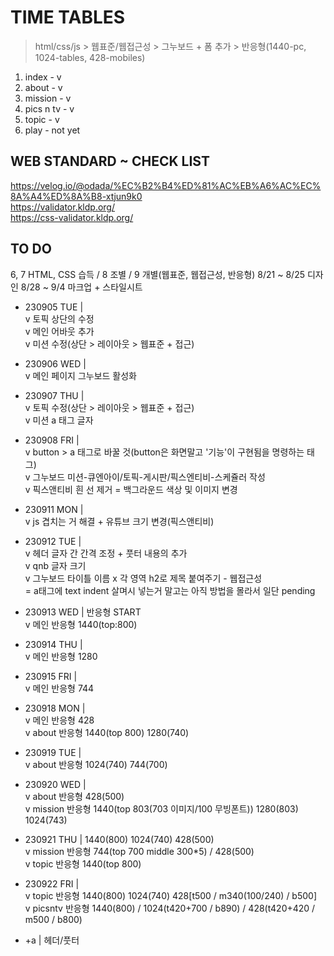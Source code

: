 # TIME TABLES

> html/css/js > 웹표준/웹접근성 > 그누보드 + 폼 추가 > 반응형(1440-pc, 1024-tables, 428-mobiles)

1. index - v
2. about - v
3. mission - v
4. pics n tv - v
5. topic - v
6. play - not yet

## WEB STANDARD ~ CHECK LIST

https://velog.io/@odada/%EC%B2%B4%ED%81%AC%EB%A6%AC%EC%8A%A4%ED%8A%B8-xtjun9k0  
https://validator.kldp.org/  
https://css-validator.kldp.org/

## TO DO

6, 7 HTML, CSS 습득 / 8 조별 / 9 개별(웹표준, 웹접근성, 반응형) 8/21 ~ 8/25 디자인 8/28 ~ 9/4 마크업 + 스타일시트

- 230905 TUE |  
  v 토픽 상단의 수정  
  v 메인 어바웃 추가  
  v 미션 수정(상단 > 레이아웃 > 웹표준 + 접근)

- 230906 WED |  
  v 메인 페이지 그누보드 활성화

- 230907 THU |  
  v 토픽 수정(상단 > 레이아웃 > 웹표준 + 접근)  
  v 미션 a 태그 글자

- 230908 FRI |  
  v button > a 태그로 바꿀 것(button은 화면말고 '기능'이 구현됨을 명령하는 태그)  
  v 그누보드 미션-큐엔아이/토픽-게시판/픽스엔티비-스케쥴러 작성  
  v 픽스앤티비 흰 선 제거 = 백그라운드 색상 및 이미지 변경

- 230911 MON |  
  v js 겹치는 거 해결 + 유튜브 크기 변경(픽스앤티비)

- 230912 TUE |  
  v 헤더 글자 간 간격 조정 + 풋터 내용의 추가  
  v qnb 글자 크기  
  v 그누보드 타이틀 이름
  x 각 영역 h2로 제목 붙여주기 - 웹접근성  
   = a태그에 text indent 살며시 넣는거 말고는 아직 방법을 몰라서 일단 pending

- 230913 WED | 반응형 START  
  v 메인 반응형 1440(top:800)

- 230914 THU |  
  v 메인 반응형 1280  

- 230915 FRI |  
  v 메인 반응형 744

- 230918 MON |  
  v 메인 반응형 428  
  v about 반응형 1440(top 800) 1280(740)
- 230919 TUE |  
  v about 반응형 1024(740) 744(700)

- 230920 WED |  
  v about 반응형 428(500)  
  v mission 반응형 1440(top 803(703 이미지/100 무빙폰트)) 1280(803) 1024(743)

- 230921 THU | 1440(800) 1024(740) 428(500)  
  v mission 반응형 744(top 700 middle 300\*5) / 428(500)  
  v topic 반응형 1440(top 800)  

- 230922 FRI |  
  v topic 반응형 1440(800) 1024(740) 428[t500 / m340(100/240) / b500]  
  v picsntv 반응형 1440(800) / 1024(t420+700 / b890) / 428(t420+420 / m500 / b800)  

- +a | 헤더/풋터
